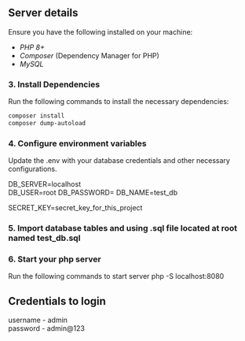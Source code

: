 ## Server details

Ensure you have the following installed on your machine:

- *PHP 8+*
- *Composer* (Dependency Manager for PHP)
- *MySQL* 

### 3. Install Dependencies
Run the following commands to install the necessary dependencies:
```bash  
composer install  
composer dump-autoload  
```

### 4. Configure environment variables
Update the .env  with your database credentials and other necessary configurations.

DB_SERVER=localhost  
DB_USER=root 
DB_PASSWORD= 
DB_NAME=test_db  

SECRET_KEY=secret_key_for_this_project  


### 5. Import database tables and using .sql file located at root named test_db.sql

### 6. Start your php server
Run the following commands to start server 
php -S localhost:8080

## Credentials to login
username - admin  
password - admin@123  
